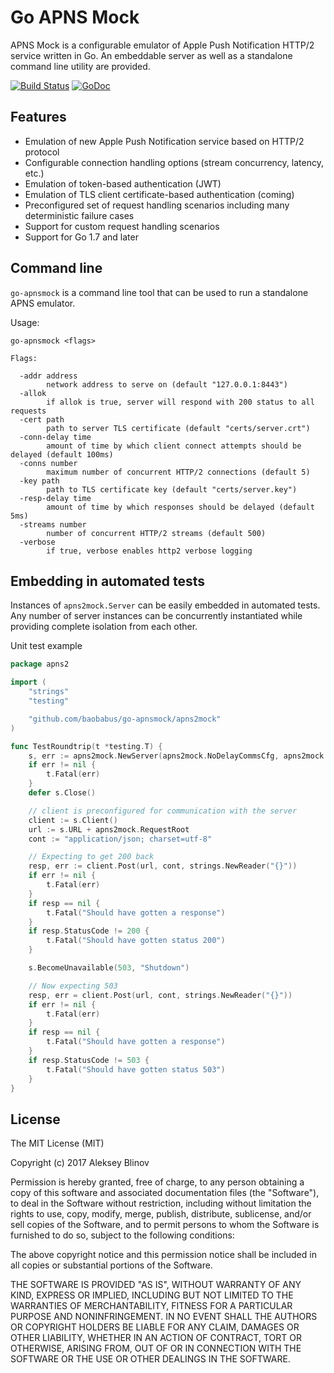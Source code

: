 # Go APNS Mock

APNS Mock is a configurable emulator of Apple Push Notification HTTP/2 service written in Go.
An embeddable server as well as a standalone command line utility are provided.

[![Build Status](https://travis-ci.org/baobabus/go-apnsmock.svg?branch=master)](https://travis-ci.org/baobabus/go-apnsmock)
[![GoDoc](https://godoc.org/github.com/baobabus/go-apnsmock/apns2mock?status.svg)](https://godoc.org/github.com/baobabus/go-apnsmock/apns2mock)

## Features

- Emulation of new Apple Push Notification service based on HTTP/2 protocol
- Configurable connection handling options (stream concurrency, latency, etc.)
- Emulation of token-based authentication (JWT)
- Emulation of TLS client certificate-based authentication (coming)
- Preconfigured set of request handling scenarios including many deterministic failure cases
- Support for custom request handling scenarios
- Support for Go 1.7 and later

## Command line

`go-apnsmock` is a command line tool that can be used to run a standalone APNS emulator.

Usage:

```
go-apnsmock <flags>

Flags:

  -addr address
    	network address to serve on (default "127.0.0.1:8443")
  -allok
    	if allok is true, server will respond with 200 status to all requests
  -cert path
    	path to server TLS certificate (default "certs/server.crt")
  -conn-delay time
    	amount of time by which client connect attempts should be delayed (default 100ms)
  -conns number
    	maximum number of concurrent HTTP/2 connections (default 5)
  -key path
    	path to TLS certificate key (default "certs/server.key")
  -resp-delay time
    	amount of time by which responses should be delayed (default 5ms)
  -streams number
    	number of concurrent HTTP/2 streams (default 500)
  -verbose
    	if true, verbose enables http2 verbose logging
```

## Embedding in automated tests

Instances of `apns2mock.Server` can be easily embedded in automated tests.
Any number of server instances can be concurrently instantiated while providing complete isolation from each other.

Unit test example

```go
package apns2

import (
	"strings"
	"testing"

	"github.com/baobabus/go-apnsmock/apns2mock"
)

func TestRoundtrip(t *testing.T) {
	s, err := apns2mock.NewServer(apns2mock.NoDelayCommsCfg, apns2mock.AllOkayHandler, apns2mock.AutoCert, apns2mock.AutoKey)
	if err != nil {
		t.Fatal(err)
	}
	defer s.Close()

	// client is preconfigured for communication with the server
	client := s.Client()
	url := s.URL + apns2mock.RequestRoot
	cont := "application/json; charset=utf-8"

	// Expecting to get 200 back
	resp, err := client.Post(url, cont, strings.NewReader("{}"))
	if err != nil {
		t.Fatal(err)
	}
	if resp == nil {
		t.Fatal("Should have gotten a response")
	}
	if resp.StatusCode != 200 {
		t.Fatal("Should have gotten status 200")
	}

	s.BecomeUnavailable(503, "Shutdown")

	// Now expecting 503
	resp, err = client.Post(url, cont, strings.NewReader("{}"))
	if err != nil {
		t.Fatal(err)
	}
	if resp == nil {
		t.Fatal("Should have gotten a response")
	}
	if resp.StatusCode != 503 {
		t.Fatal("Should have gotten status 503")
	}
}
```

## License

The MIT License (MIT)

Copyright (c) 2017 Aleksey Blinov

Permission is hereby granted, free of charge, to any person obtaining a copy
of this software and associated documentation files (the "Software"), to deal
in the Software without restriction, including without limitation the rights
to use, copy, modify, merge, publish, distribute, sublicense, and/or sell
copies of the Software, and to permit persons to whom the Software is
furnished to do so, subject to the following conditions:

The above copyright notice and this permission notice shall be included in all
copies or substantial portions of the Software.

THE SOFTWARE IS PROVIDED "AS IS", WITHOUT WARRANTY OF ANY KIND, EXPRESS OR
IMPLIED, INCLUDING BUT NOT LIMITED TO THE WARRANTIES OF MERCHANTABILITY,
FITNESS FOR A PARTICULAR PURPOSE AND NONINFRINGEMENT. IN NO EVENT SHALL THE
AUTHORS OR COPYRIGHT HOLDERS BE LIABLE FOR ANY CLAIM, DAMAGES OR OTHER
LIABILITY, WHETHER IN AN ACTION OF CONTRACT, TORT OR OTHERWISE, ARISING FROM,
OUT OF OR IN CONNECTION WITH THE SOFTWARE OR THE USE OR OTHER DEALINGS IN THE
SOFTWARE.
